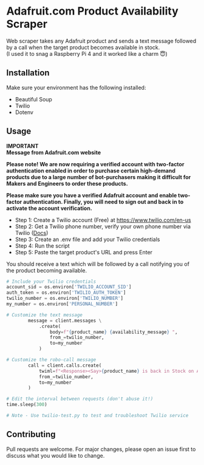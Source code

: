 # Adafruit.com Product Availability Scraper

Web scraper takes any Adafruit product and sends a text message followed by a call when the target product becomes available in stock.  
(I used it to snag a Raspberry Pi 4 and it worked like a charm 😇)

## Installation

Make sure your environment has the following installed:

-   Beautiful Soup
-   Twilio
-   Dotenv

## Usage

**IMPORTANT**  
**Message from Adafruit.com website**  

**Please note! We are now requiring a verified account with two-factor authentication enabled in order to purchase certain high-demand products due to a large number of bot-purchasers making it difficult for Makers and Engineers to order these products.**  

**Please make sure you have a verified Adafruit account and enable two-factor authentication. Finally, you will need to sign out and back in to activate the account verification.** 

- Step 1: Create a Twilio account (Free) at https://www.twilio.com/en-us 
- Step 2: Get a Twilio phone number, verify your own phone number via Twilio ([Docs](https://support.twilio.com/hc/en-us/articles/223180048-How-to-Add-and-Remove-a-Verified-Phone-Number-or-Caller-ID-with-Twilio#h_01GQT9YZMY444KNH3M5AK065GX))
- Step 3: Create an .env file and add your Twilio credentials
- Step 4: Run the script
- Step 5: Paste the target product's URL and press Enter

You should receive a text which will be followed by a call notifying you of the product becoming available.
```python
# Include your Twilio credentials
account_sid = os.environ['TWILIO_ACCOUNT_SID']
auth_token = os.environ['TWILIO_AUTH_TOKEN']
twilio_number = os.environ['TWILIO_NUMBER']
my_number = os.environ['PERSONAL_NUMBER']

# Customize the text message
        message = client.messages \
            .create(
                body=f"{product_name} {availability_message} ",
                from_=twilio_number,
                to=my_number
            )

# Customize the robo-call message
        call = client.calls.create(
            twiml=f"<Response><Say>{product_name} is back in Stock on Adafruit, hurry up!</Say></Response>",
            from_=twilio_number,
            to=my_number
        )

# Edit the interval between requests (don't abuse it!)
time.sleep(300)

# Note - Use twilio-test.py to test and troubleshoot Twilio service
```

## Contributing

Pull requests are welcome. For major changes, please open an issue first
to discuss what you would like to change.
